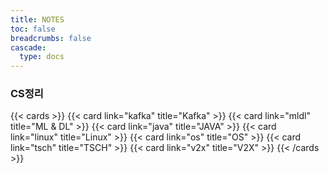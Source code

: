 ```yaml
---
title: NOTES
toc: false
breadcrumbs: false
cascade:
  type: docs
---
```


### CS정리

{{< cards >}}
  {{< card link="kafka" title="Kafka" >}}
  {{< card link="mldl" title="ML & DL" >}}
  {{< card link="java" title="JAVA" >}}
  {{< card link="linux" title="Linux" >}}
  {{< card link="os" title="OS" >}}
  {{< card link="tsch" title="TSCH" >}}
  {{< card link="v2x" title="V2X" >}}
{{< /cards >}}
